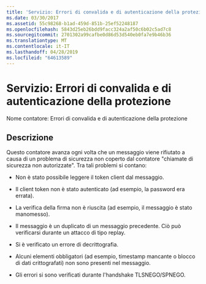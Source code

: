 ```yaml
---
title: 'Servizio: Errori di convalida e di autenticazione della protezione'
ms.date: 03/30/2017
ms.assetid: 55c98268-b1ad-459d-851b-25ef52248187
ms.openlocfilehash: 5843d25eb26bdd9facc324a2af50c6b02c5ad7c8
ms.sourcegitcommit: 2701302a99cafbe0d86d53d540eb0fa7e9b46b36
ms.translationtype: MT
ms.contentlocale: it-IT
ms.lasthandoff: 04/28/2019
ms.locfileid: "64613589"
---
```

# <a name="service-security-validation-and-authentication-failures"></a>Servizio: Errori di convalida e di autenticazione della protezione
Nome contatore: Errori di convalida e di autenticazione della protezione  
  
## <a name="description"></a>Descrizione  
 Questo contatore avanza ogni volta che un messaggio viene rifiutato a causa di un problema di sicurezza non coperto dal contatore "chiamate di sicurezza non autorizzate". Tra tali problemi si contano:  
  
- Non è stato possibile leggere il token client dal messaggio.  
  
- Il client token non è stato autenticato (ad esempio, la password era errata).  
  
- La verifica della firma non è riuscita (ad esempio, il messaggio è stato manomesso).  
  
- Il messaggio è un duplicato di un messaggio precedente. Ciò può verificarsi durante un attacco di tipo replay.  
  
- Si è verificato un errore di decrittografia.  
  
- Alcuni elementi obbligatori (ad esempio, timestamp mancante o blocco di dati crittografati) non sono presenti nel messaggio.  
  
- Gli errori si sono verificati durante l'handshake TLSNEGO/SPNEGO.
